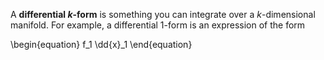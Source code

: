 A **differential $k$-form** is something you can integrate over a $k$-dimensional manifold. For example, a differential 1-form is an expression of the form

\begin{equation}
f_1 \dd{x}_1
\end{equation}